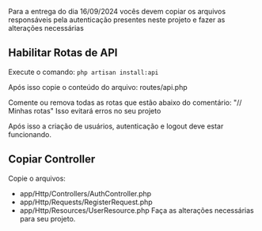 Para a entrega do dia 16/09/2024 vocês devem copiar os arquivos responsáveis pela autenticação
presentes neste projeto e fazer as alterações necessárias

## Habilitar Rotas de API
Execute o comando: `php artisan install:api`

Após isso copie o conteúdo do arquivo: routes/api.php

Comente ou remova todas as rotas que estão abaixo do comentário: "// Minhas rotas"
Isso evitará erros no seu projeto

Após isso a criação de usuários, autenticação e logout deve estar funcionando.

## Copiar Controller
Copie o arquivos:
- app/Http/Controllers/AuthController.php
- app/Http/Requests/RegisterRequest.php
- app/Http/Resources/UserResource.php
Faça as alterações necessárias para seu projeto.